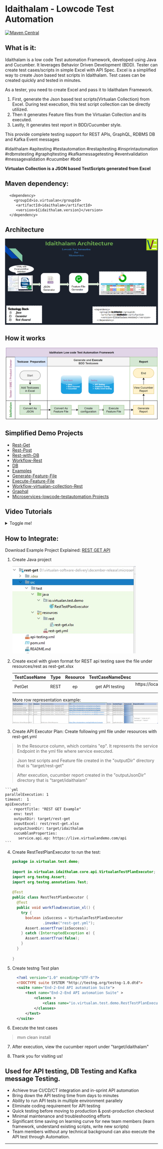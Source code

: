 # Idaithalam - Lowcode Test Automation

[![Maven Central](https://img.shields.io/maven-central/v/io.virtualan/idaithalam.svg?label=Maven%20Central)](https://search.maven.org/search?q=g:%22io.virtualan%22%20AND%20a:%22idaithalam%22) 
                          
## What is it: 

Idaithalam is a low code Test automation Framework,  developed using Java and Cucumber. It leverages Behavior Driven Development (BDD). Tester can create test cases/scripts in simple Excel with API Spec. Excel is a simplified way to create Json based test scripts in Idaithalam. Test cases can be created quickly and tested in minutes.


As a tester, you need to create Excel and pass it to Idaithalam Framework. 

1. First, generate the Json based test scripts(Virtualan Collection) from Excel. During test execution, this test script collection can be directly utilized.  
2. Then it generates Feature files from the Virtualan Collection and its executed.
3. Lastly, It generates test report in BDD/Cucumber style. 


This provide complete testing support for REST APIs, GraphQL, RDBMS DB and Kafka Event messages

#idaithalam #apitesting #testautomation #restapitesting #insprintautomation #rdbmstesting #graphqltesting #kafkamessagetesting #eventvalidation #messagevalidation #cucumber #bdd

**Virtualan Collection is a JSON based TestScripts generated from Excel**

## Maven dependency: 
  
  ```mvn 
    <dependency>
      <groupId>io.virtualan</groupId>
       <artifactId>idaithalam</artifactId>
       <version>${idaithalam.version}</version>
    </dependency>
  ```  


## Architecture

![](_images/idaithalam/Architecture.png ':size=65%')


## How it works

![](_images/idaithalam/Workflow.png ':size=65%')


## Simplified Demo Projects 
  -  [Rest-Get](https://github.com/virtualansoftware/microservices-lowcode-testautomation/tree/main/rest-get)
  -  [Rest-Post](https://github.com/virtualansoftware/microservices-lowcode-testautomation/tree/main/rest-post)
  -  [Rest-with-DB](https://github.com/virtualansoftware/microservices-lowcode-testautomation/tree/main/rest-with-db)
  -  [Workflow-Rest](https://github.com/virtualansoftware/microservices-lowcode-testautomation/tree/main/workflow-rest)
  -  [DB](https://github.com/virtualansoftware/microservices-lowcode-testautomation/tree/main/db)
  -  [Examples](https://github.com/virtualansoftware/microservices-lowcode-testautomation/tree/main/examples)
  -  [Generate-Feature-File](https://github.com/virtualansoftware/microservices-lowcode-testautomation/tree/main/generate-feature-file)
  -  [Execute-Feature-File](https://github.com/virtualansoftware/microservices-lowcode-testautomation/tree/main/execute-feature-file)
  -  [Workflow-virtualan-collection-Rest](https://github.com/virtualansoftware/microservices-lowcode-testautomation/tree/main/workflow-virtualan-collection-rest)
  -  [Graphql](https://github.com/virtualansoftware/microservices-lowcode-testautomation/tree/main/graphql)
  -  [Microservices-lowcode-testautomation Projects](https://github.com/virtualansoftware/microservices-lowcode-testautomation) 


## Video Tutorials
<details><summary>Toggle me!</summary>


| Name   |      Link      |  level |
|----------|:-------------|------:|
| What is ? | [What is Idaithalam](https://www.youtube.com/watch?v=6cz85yyVv58&list=PLXbcghgSZDrr2loEsuHEHNy_0iEj6zeso)| Beginner |
| How to ? | [How to setup Idaithalam](https://www.youtube.com/watch?v=6cz85yyVv58&list=PLXbcghgSZDrr2loEsuHEHNy_0iEj6zeso)| Beginner |
| Contract testing? | [ How to perform Data Contract ](https://www.youtube.com/watch?v=zi_TJ474Nmw&list=PLXbcghgSZDrr2loEsuHEHNy_0iEj6zeso&index=3)| Beginner |
| is it Data Driven? | [How to perform Data Driven Testing](https://www.youtube.com/watch?v=Ft3lvuJeaCs&list=PLXbcghgSZDrr2loEsuHEHNy_0iEj6zeso&index=4)| Beginner |
| How to make Orchestration of APIs? | [Orchestration of APIs](https://www.youtube.com/watch?v=iLxKfDky3_0&list=PLXbcghgSZDrr2loEsuHEHNy_0iEj6zeso&index=5)| Beginner |
| Execute API tests in Multiple Environment | [Multiple Environment](https://www.youtube.com/watch?v=VZuhxd3TamU&list=PLXbcghgSZDrr2loEsuHEHNy_0iEj6zeso&index=6)| Beginner |
| Use variables and validate the response | [Use variables](https://www.youtube.com/watch?v=1vD2SD866l4&list=PLXbcghgSZDrr2loEsuHEHNy_0iEj6zeso&index=8)| Beginner |
| Basic Auth | [Basic Auth](https://www.youtube.com/watch?v=LOQ3nhJLQCQ&list=PLXbcghgSZDrr2loEsuHEHNy_0iEj6zeso&index=9)| Beginner |
| Perform Database Testing 1 | [Perform Database Testing](https://www.youtube.com/watch?v=AInS1HbkR70&list=PLXbcghgSZDrr2loEsuHEHNy_0iEj6zeso&index=11)| Beginner |
| Perform Database Testing 2 | [perform Database Testing](https://www.youtube.com/watch?v=QKTSO6PWPQc&list=PLXbcghgSZDrr2loEsuHEHNy_0iEj6zeso&index=10)| Beginner |



</details>

## How to Integrate: 

Download Example Project Explained: [REST GET API](https://github.com/virtualansoftware/microservices-lowcode-testautomation/tree/main/rest-get)

1. Create Java project
  
    ![](_images/idaithalam/project_structure.jpg ':size=30%')

    

2. Create excel with given format for REST api testing 
   save the file under resources/rest as rest-get.xlsx

    |TestCaseName|Type| Resource|TestCaseNameDesc|URL|ContentType|Action|StatusCode|
    | -----------|:--------------:|:--------------:|:--------------:| -----:| -----:| -----:| -----:|
    | PetGet | REST | ep | get API testing|https://localhost/pets/findByTags?tags=red|application/json|GET|200|

    More row representation example:
    ![](_images/idaithalam/Sample-XL.png ':size=100%')


3. Create API Executor Plan:
Create following yml file under resources with rest-get.yml
  > In the Resource column, which contains "ep". It represents the service Endpoint in the yml file where service executed.
    
  > Json test scripts and Feature file created in the "outputDir" directory that is "target/rest-get"

  > After execution, cucumber report created in the "outputJsonDir" directory that is "target/idaithalam"

    ```yml
    parallelExecution: 1
    timeout:  1 
    apiExecutor:
      - reportTitle: "REST GET Example"
        env: test
        outputDir: target/rest-get
        inputExcel: rest/rest-get.xlsx
        outputJsonDir: target/idaithalam
        cucumblanProperties:
          service.api.ep: https://live.virtualandemo.com/api
    ```

4. Create RestTestPlanExecutor to run the test:

    ```java
    package io.virtualan.test.demo;

    import io.virtualan.idaithalam.core.api.VirtualanTestPlanExecutor;
    import org.testng.Assert;
    import org.testng.annotations.Test;

    @Test
    public class RestTestPlanExecutor {
      @Test
      public void workflowExecution_xl() {
        try {
          boolean isSuccess = VirtualanTestPlanExecutor
                  .invoke("rest-get.yml");
          Assert.assertTrue(isSuccess);
        } catch (InterruptedException e) {
          Assert.assertTrue(false);
        }
      }

    }

    ```
5. Create testng Test plan 

    ```xml
      <?xml version="1.0" encoding="UTF-8"?>
      <!DOCTYPE suite SYSTEM "http://testng.org/testng-1.0.dtd">
      <suite name="End-2-End API automation Suite">
          <test name="End-2-End API automation Suite" >
              <classes >
                  <class name="io.virtualan.test.demo.RestTestPlanExecutor" />
              </classes>
          </test>
      </suite>
    ```
6. Execute the test cases

  > mvn clean install

7. After execution, view the cucumber report under "target/idaithalam"

8. Thank you for visiting us! 
    


## Used for API testing, DB Testing and Kafka message Testing.
- Achieve true CI/CD/CT integration and in-sprint API automation​
- Bring down the API testing time from days to minutes​
- Ability to run API tests in multiple environment parallel​y
- Eliminate coding requirement for API testing​
- Quick testing before moving to production & post-production checkout​
- Minimal maintenance and troubleshooting efforts
- Significant time saving on learning curve for new team members (learn framework, understand existing scripts, write new scripts) ​
- Team members without any technical background can also execute the API test through Automation.

----